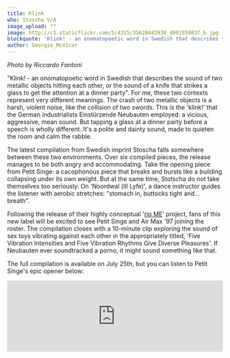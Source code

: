 ```yaml
---
title: Klink
who: Stoscha V/A
image_upload: ""
image: http://c1.staticflickr.com/5/4315/35620442930_d001559837_b.jpg
blockquote: 'Klink! - an onomatopoetic word in Swedish that describes the sound of two metallic objects hitting each other, or the sound of a knife that strikes a glass to get the attention at a dinner party.'
author: Georgie_McVicar
---
```

_Photo by Riccardo Fantoni_

"Klink! - an onomatopoetic word in Swedish that describes the sound of two metallic objects hitting each other, or the sound of a knife that strikes a glass to get the attention at a dinner party". For me, these two contexts represent very different meanings. The crash of two metallic objects is a harsh, violent noise, like the collision of two swords. This is the 'klink!' that the German industrialists Einstürzende Neubauten employed: a vicious, aggressive, mean sound. But tapping a glass at a dinner party before a speech is wholly different. It's a polite and dainty sound, made to quieten the room and calm the rabble. 

The latest compilation from Swedish imprint Stoscha falls somewhere between these two environments. Over six compiled pieces, the release manages to be both angry and accommodating. Take the opening piece from Petit Singe: a cacophonous piece that breaks and bursts like a building collapsing under its own weight. But at the same time, Stotscha do not take themselves too seriously. On 'Noordwal (lIl Lyfe)', a dance instructor guides the listener with aerobic stretches: "stomach in, buttocks tight and... breath". 

Following the release of their highly conceptual '[rip ME](http://straylandings.co.uk/reviews/requiem-rip-me)' project, fans of this new label will be excited to see Petit Singe and Air Max '97 joining the roster. The compilation closes with a 10-minute clip exploring the sound of sex toys vibrating against each other in the appropriately titled, 'Five Vibration Intensities and Five Vibration Rhythms Give Diverse Pleasures'. If Neubauten ever soundtracked a porno, it might sound something like that. 

The full compilation is available on July 25th, but you can listen to Petit Singe's epic opener below: 

<iframe width="100%" height="166" scrolling="no" frameborder="no" src="https://w.soundcloud.com/player/?url=https%3A//api.soundcloud.com/tracks/333757025%3Fsecret_token%3Ds-TLvzz&color=0b0a0a&auto_play=false&hide_related=false&show_comments=true&show_user=true&show_reposts=false"></iframe>